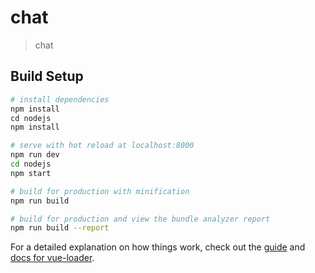 # chat

> chat

## Build Setup

``` bash
# install dependencies
npm install
сd nodejs
npm install

# serve with hot reload at localhost:8000
npm run dev
cd nodejs
npm start

# build for production with minification
npm run build

# build for production and view the bundle analyzer report
npm run build --report
```

For a detailed explanation on how things work, check out the [guide](http://vuejs-templates.github.io/webpack/) and [docs for vue-loader](http://vuejs.github.io/vue-loader).
